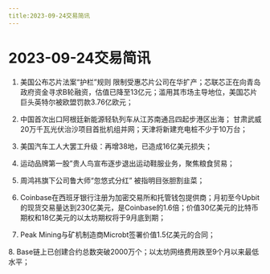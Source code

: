 ```yaml
---
title:2023-09-24交易简讯
---
```

# 2023-09-24交易简讯
1. 美国公布芯片法案“护栏”规则 限制受惠芯片公司在华扩产；芯联芯正在向青岛政府资金寻求B轮融资，估值已降至13亿元；滥用其市场主导地位，美国芯片巨头英特尔被欧盟罚款3.76亿欧元；

2. 中国首次出口阿根廷新能源轻轨列车从江苏南通吕四起步港区出海；
甘肃武威20万千瓦光伏治沙项目首批机组并网；天津将新建充电桩不少于10万台；

3. 美国汽车工人大罢工升级：再增38地，已造成16亿美元损失；

4. 运动品牌第一股”贵人鸟宣布逐步退出运动鞋服业务，聚焦粮食贸易；

5. 周鸿祎旗下公司鲁大师“忽悠式分红” 被指明目张胆割韭菜；

6. Coinbase在西班牙银行注册为加密交易所和托管钱包提供商；月初至今Upbit的现货交易量达到230亿美元，是Coinbase的1.6倍；价值30亿美元的比特币期权和18亿美元的以太坊期权将于9月底到期；

7. Peak Mining与矿机制造商Microbt签署价值1.5亿美元的合同；

​8. Base链上已创建合约总数突破2000万个；以太坊网络费用跌至9个月以来最低水平；